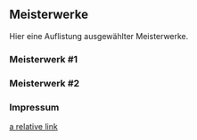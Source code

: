 ## Meisterwerke

Hier eine Auflistung ausgewählter Meisterwerke.

### Meisterwerk #1

### Meisterwerk #2

### Impressum
[a relative link](other_file.md)
